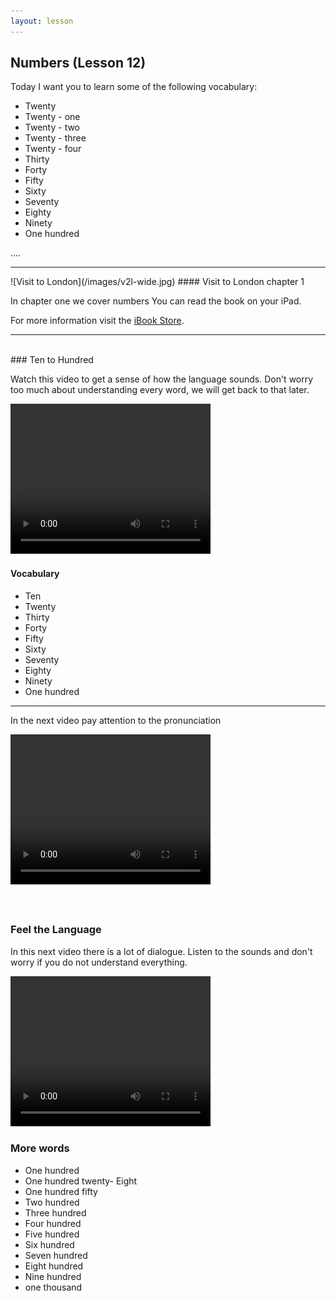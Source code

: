 ```yaml
---
layout: lesson
---
```

## Numbers  (Lesson 12)


Today I want you to learn some of the following vocabulary:

* Twenty
* Twenty - one 
* Twenty - two 
* Twenty - three 
* Twenty - four 
* Thirty
* Forty
* Fifty 
* Sixty
* Seventy
* Eighty
* Ninety 
* One hundred

….

<hr>
![Visit to London](/images/v2l-wide.jpg)
#### Visit to London chapter 1

In chapter one we cover numbers
You can read the book on your iPad.

For more information visit the [iBook Store](https://itunes.apple.com/us/book/portuguese-for-travelers/id568515833).

<hr>

<br class="column">
### Ten to Hundred

Watch this video to get a sense of how the language sounds. Don't worry too much about understanding every word, we will get back to that later.


<video width="320" height="240" preload="none">
    <source type="video/youtube" src="http://www.youtube.com/watch?v=c1nvw91gTog" />
</video>

#### Vocabulary

* Ten 
* Twenty 
* Thirty
* Forty
* Fifty 
* Sixty
* Seventy
* Eighty
* Ninety 
* One hundred



<hr>

In the next video pay attention to the pronunciation


<video width="320" height="240" preload="none">
    <source type="video/youtube" src="http://www.youtube.com/watch?v=BLL38-dSWQk" />
</video>

#### 


<br class="column">

### Feel the Language

In this next video there is a lot of dialogue. 
Listen to the sounds and don't worry if you do not understand everything.

<video width="320" height="240" preload="none">
    <source type="video/youtube" src="http://www.youtube.com/watch?v=yDyMd1pom-Q" />
</video>


<br class="column">

### More words


* One hundred 
* One hundred twenty- Eight 
* One hundred fifty
* Two hundred 
* Three hundred 
* Four hundred 
* Five hundred 
* Six hundred 
* Seven hundred 
* Eight hundred 
* Nine hundred 
* one thousand






